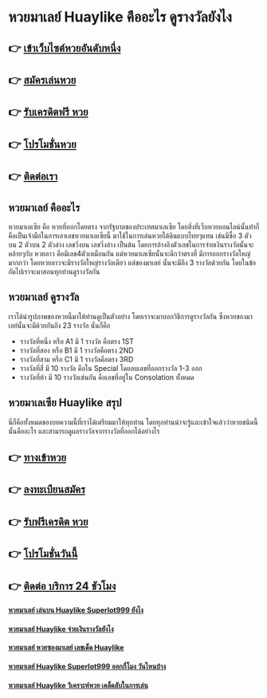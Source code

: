 # หวยมาเลย์ Huaylike คืออะไร ดูรางวัลยังไง

## 👉 [เข้าเว็บไซต์หวยอันดับหนึ่ง](https://bit.ly/3LqHNbm)
## 👉 [สมัครเล่นหวย](https://bit.ly/3S7ioWi)
## 👉 [รับเครดิตฟรี หวย](https://bit.ly/3S7ioWi)
## 👉 [โปรโมชั่นหวย](https://bit.ly/3S7ioWi)
## 👉 [ติดต่อเรา](https://bit.ly/3S7ioWi)

## หวยมาเลย์ คืออะไร
หวยมาเลเซีย คือ หวยที่ออกโดยตรง จากรัฐบาลของประเทศมาเลเซีย โดยสิ่งที่เว็บหวยออนไลน์นั้นทำก็คือเป็นเจ้ามือในการเอาเลขหวยมาเลเซียนี้ มาใช้ในการเล่นหวยใต้ดินแบบไทยๆแทน เช่นมีซื้อ 3 ตัวบน 2 ตัวบน 2 ตัวล่าง เลขวิ่งบน เลขวิ่งล่าง เป็นต้น โดยการอ้างอิงตัวเลขในการจ่ายเงินรางวัลนั้นจะคล้ายๆกับ หวยลาว คือมีเลข4ตัวเหมือนกัน แต่หวยมาเลเซียนั้นจะดีกว่าตรงที่ มีการออกรางวัลใหญ่มากกว่า โดยหวยลาวจะมีรางวัลใหญ่รางวัลเดียว แต่ของมาเลย์ นั้นจะมีถึง 3 รางวัลด้วยกัน โดยในข้อถัดไปเราจะมาสอนทุกท่านดูรางวัลกัน

## หวยมาเลย์ ดูรางวัล
เราได้นำรูปภาพของหวยนี้มาให้ท่านดูเป็นตัวอย่าง โดยเราจะมาบอกวิธีการดูรางวัลกัน ซึ่งหวยของมาเลย์นั้นจะมีด้วยกันถึง 23 รางวัล นั่นก็คือ
- รางวัลที่หนึ่ง หรือ A1 มี 1 รางวัล คือตรง 1ST
- รางวัลที่สอง หรือ B1 มี 1 รางวัลคือตรง 2ND
- รางวัลที่สาม หรือ C1 มี 1 รางวัลคือตรง 3RD
- รางวัลที่สี่ มี 10 รางวัล คือใน Special โดยลบเลขที่ออกรางวัล 1-3 ออก
- รางวัลที่ห้า มี 10 รางวัลเช่นกัน คือเลขที่อยู่ใน Consolation ทั้งหมด

## หวยมาเลเซีย Huaylike สรุป
นี่ก็คือทั้งหมดของบทความนี้ที่เราได้เตรียมมาให้ทุกท่าน โดยทุกท่านน่าจะรู้และเข้าใจแล้วว่าหวยชนิดนี้นั้นคืออะไร และสามารถดูผลรางวัลจากรางวัลที่ออกได้อย่างไร

## 👉 [ทางเข้าหวย](https://bit.ly/3LqHNbm)
## 👉 [ลงทะเบียนสมัคร](https://bit.ly/3S7ioWi)
## 👉 [รับฟรีเครดิต หวย](https://bit.ly/3S7ioWi)
## 👉 [โปรโมชั่นวันนี้](https://bit.ly/3S7ioWi)
## 👉 [ติดต่อ บริการ 24 ชัวโมง](https://bit.ly/3S7ioWi)

#### [หวยมาเลย์ เล่นบน Huaylike Superlot999 ยังไง](https://atom.io/themes/หวยมาเลย์%20เล่นบน%20Huaylike%20Superlot999%20ยังไง)
#### [หวยมาเลย์ Huaylike จ่ายเงินรางวัลยังไง](https://atom.io/themes/หวยมาเลย์%20Huaylike%20จ่ายเงินรางวัลยังไง)
#### [หวยมาเลย์ หวยซองมาเลย์ เลขเด็ด Huaylike](https://atom.io/themes/หวยมาเลย์%20หวยซองมาเลย์%20เลขเด็ด%20Huaylike)
#### [หวยมาเลย์ Huaylike Superlot999 ออกกี่โมง วันไหนบ้าง](https://atom.io/themes/หวยมาเลย์%20Huaylike%20Superlot999%20ออกกี่โมง%20วันไหนบ้าง)
#### [หวยมาเลย์ Huaylike วิเคราะห์หวย เคล็ดลับในการเล่น](https://atom.io/themes/หวยมาเลย์%20Huaylike%20วิเคราะห์หวย%20เคล็ดลับในการเล่น)